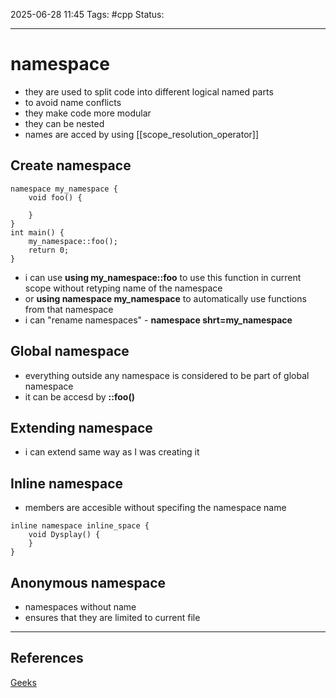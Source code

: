 
2025-06-28 11:45
Tags: #cpp
Status:

---
# namespace
- they are used to split code into different logical named parts
- to avoid name conflicts
- they make code more modular
- they can be nested
- names are acced by using [[scope_resolution_operator]] 
## Create namespace
```
namespace my_namespace {
	void foo() {
	
	}
}
int main() {
	my_namespace::foo();
	return 0;
}
```
- i can use **using my_namespace::foo** to use this function  in current scope without retyping name of the namespace
- or **using namespace my_namespace** to automatically use functions from that namespace
- i can "rename namespaces" - **namespace shrt=my_namespace**
## Global namespace
- everything outside any namespace is considered to be part of global namespace
- it can be accesd by **::foo()**
## Extending namespace
- i can extend same way as I was creating it
## Inline namespace
- members are accesible without specifing the namespace name
```
inline namespace inline_space {
	void Dysplay() {
	}
}
```
## Anonymous namespace
- namespaces without name
- ensures that they are limited to current file
---
## References
[Geeks](https://www.geeksforgeeks.org/namespace-in-c/)


